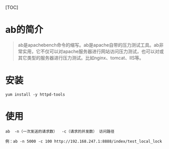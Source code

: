 [TOC]

# ab的简介

> ab是apachebench命令的缩写。ab是apache自带的压力测试工具。ab非常实用，它不仅可以对apache服务器进行网站访问压力测试，也可以对或其它类型的服务器进行压力测试。比如nginx、tomcat、IIS等。

# 安装

```shell
yum install -y httpd-tools
```

# 使用

```shell
ab  -n（一次发送的请求数）  -c（请求的并发数） 访问路径

例：ab -n 5000 -c 100 http://192.168.247.1:8888/index/test_local_lock
```

